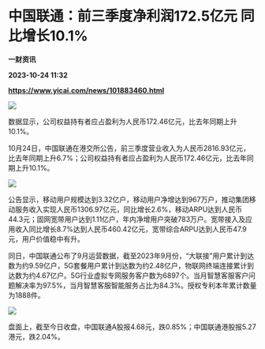 # 中国联通：前三季度净利润172.5亿元 同比增长10.1%
**一财资讯**

**2023-10-24 11:32**

**https://www.yicai.com/news/101883460.html**

![](https://imgcdn.yicai.com/uppics/slides/2023/10/d7c62af5dd8ec8375765bdff80391048.jpg)

数据显示，公司权益持有者应占盈利为人民币172.46亿元，比去年同期上升10.1%。

10月24日，中国联通在港交所公告，前三季度营业收入为人民币2816.93亿元，比去年同期上升6.7%；公司权益持有者应占盈利为人民币172.46亿元，比去年同期上升10.1%。

![](https://imgcdn.yicai.com/uppics/images/2023/10/2dc5556010b7a00bfc7e74e5a8d863de.jpg)

公告显示，移动用户规模达到3.32亿户，移动用户净增达到967万户，推动集团移动服务收入实现人民币1306.97亿元，同比增长2.6%，移动ARPU达到人民币44.3元；固网宽带用户达到1.11亿户，年内净增用户突破783万户。宽带接入及应用收入同比增长8.7%达到人民币460.42亿元，宽带综合ARPU达到人民币47.9元，用户价值稳中有升。

同日，中国联通公布了9月运营数据，截至2023年9月份，“大联接”用户累计到达数为约9.59亿户，5G套餐用户累计到达数为约2.48亿户，物联网终端连接累计到达数为约4.67亿户。5G行业虚拟专网服务客户数为6897个。当月智慧客服客户问题解决率为97.5%，当月智慧客服智能服务占比为84.3%。授权专利本年累计数量为1888件。

![](https://imgcdn.yicai.com/uppics/images/2023/10/3f08effce8511114883e96a4ffd966ea.jpg)

盘面上，截至今日收盘，中国联通A股报4.68元，跌0.85%；中国联通港股报5.27港元，跌2.04%。